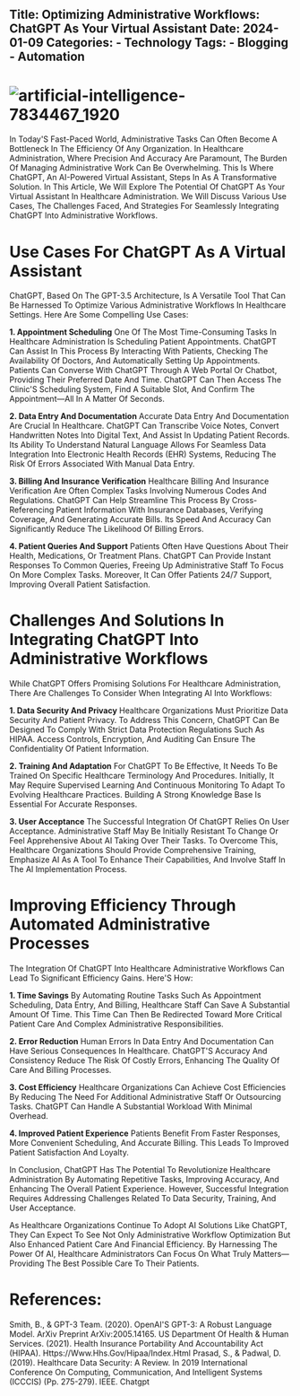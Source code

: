 **Title: Optimizing Administrative Workflows: ChatGPT As Your Virtual Assistant**
**Date: 2024-01-09**
**Categories:**
  **- Technology**
**Tags:**
  **- Blogging**
  **- Automation**
---
# ![artificial-intelligence-7834467_1920](https://github.com/23W-GBAC/enaJohn/assets/41876694/a91fe832-2bd1-40d5-8f71-85c04abe8fb0)


In Today'S Fast-Paced World, Administrative Tasks Can Often Become A Bottleneck In The Efficiency Of Any Organization. In Healthcare Administration, Where Precision And Accuracy Are Paramount, The Burden Of Managing Administrative Work Can Be Overwhelming. This Is Where ChatGPT, An AI-Powered Virtual Assistant, Steps In As A Transformative Solution. In This Article, We Will Explore The Potential Of ChatGPT As Your Virtual Assistant In Healthcare Administration. We Will Discuss Various Use Cases, The Challenges Faced, And Strategies For Seamlessly Integrating ChatGPT Into Administrative Workflows.

# Use Cases For ChatGPT As A Virtual Assistant
ChatGPT, Based On The GPT-3.5 Architecture, Is A Versatile Tool That Can Be Harnessed To Optimize Various Administrative Workflows In Healthcare Settings. Here Are Some Compelling Use Cases:

**1. Appointment Scheduling**
One Of The Most Time-Consuming Tasks In Healthcare Administration Is Scheduling Patient Appointments. ChatGPT Can Assist In This Process By Interacting With Patients, Checking The Availability Of Doctors, And Automatically Setting Up Appointments. Patients Can Converse With ChatGPT Through A Web Portal Or Chatbot, Providing Their Preferred Date And Time. ChatGPT Can Then Access The Clinic'S Scheduling System, Find A Suitable Slot, And Confirm The Appointment—All In A Matter Of Seconds.

**2. Data Entry And Documentation**
Accurate Data Entry And Documentation Are Crucial In Healthcare. ChatGPT Can Transcribe Voice Notes, Convert Handwritten Notes Into Digital Text, And Assist In Updating Patient Records. Its Ability To Understand Natural Language Allows For Seamless Data Integration Into Electronic Health Records (EHR) Systems, Reducing The Risk Of Errors Associated With Manual Data Entry.

**3. Billing And Insurance Verification**
Healthcare Billing And Insurance Verification Are Often Complex Tasks Involving Numerous Codes And Regulations. ChatGPT Can Help Streamline This Process By Cross-Referencing Patient Information With Insurance Databases, Verifying Coverage, And Generating Accurate Bills. Its Speed And Accuracy Can Significantly Reduce The Likelihood Of Billing Errors.

**4. Patient Queries And Support**
Patients Often Have Questions About Their Health, Medications, Or Treatment Plans. ChatGPT Can Provide Instant Responses To Common Queries, Freeing Up Administrative Staff To Focus On More Complex Tasks. Moreover, It Can Offer Patients 24/7 Support, Improving Overall Patient Satisfaction.

# Challenges And Solutions In Integrating ChatGPT Into Administrative Workflows

While ChatGPT Offers Promising Solutions For Healthcare Administration, There Are Challenges To Consider When Integrating AI Into Workflows:

**1. Data Security And Privacy**
Healthcare Organizations Must Prioritize Data Security And Patient Privacy. To Address This Concern, ChatGPT Can Be Designed To Comply With Strict Data Protection Regulations Such As HIPAA. Access Controls, Encryption, And Auditing Can Ensure The Confidentiality Of Patient Information.

**2. Training And Adaptation**
For ChatGPT To Be Effective, It Needs To Be Trained On Specific Healthcare Terminology And Procedures. Initially, It May Require Supervised Learning And Continuous Monitoring To Adapt To Evolving Healthcare Practices. Building A Strong Knowledge Base Is Essential For Accurate Responses.

**3. User Acceptance**
The Successful Integration Of ChatGPT Relies On User Acceptance. Administrative Staff May Be Initially Resistant To Change Or Feel Apprehensive About AI Taking Over Their Tasks. To Overcome This, Healthcare Organizations Should Provide Comprehensive Training, Emphasize AI As A Tool To Enhance Their Capabilities, And Involve Staff In The AI Implementation Process.

# Improving Efficiency Through Automated Administrative Processes
The Integration Of ChatGPT Into Healthcare Administrative Workflows Can Lead To Significant Efficiency Gains. Here'S How:

**1. Time Savings**
By Automating Routine Tasks Such As Appointment Scheduling, Data Entry, And Billing, Healthcare Staff Can Save A Substantial Amount Of Time. This Time Can Then Be Redirected Toward More Critical Patient Care And Complex Administrative Responsibilities.

**2. Error Reduction**
Human Errors In Data Entry And Documentation Can Have Serious Consequences In Healthcare. ChatGPT'S Accuracy And Consistency Reduce The Risk Of Costly Errors, Enhancing The Quality Of Care And Billing Processes.

**3. Cost Efficiency**
Healthcare Organizations Can Achieve Cost Efficiencies By Reducing The Need For Additional Administrative Staff Or Outsourcing Tasks. ChatGPT Can Handle A Substantial Workload With Minimal Overhead.

**4. Improved Patient Experience**
Patients Benefit From Faster Responses, More Convenient Scheduling, And Accurate Billing. This Leads To Improved Patient Satisfaction And Loyalty.

In Conclusion, ChatGPT Has The Potential To Revolutionize Healthcare Administration By Automating Repetitive Tasks, Improving Accuracy, And Enhancing The Overall Patient Experience. However, Successful Integration Requires Addressing Challenges Related To Data Security, Training, And User Acceptance.

As Healthcare Organizations Continue To Adopt AI Solutions Like ChatGPT, They Can Expect To See Not Only Administrative Workflow Optimization But Also Enhanced Patient Care And Financial Efficiency. By Harnessing The Power Of AI, Healthcare Administrators Can Focus On What Truly Matters—Providing The Best Possible Care To Their Patients.

# References:

Smith, B., & GPT-3 Team. (2020). OpenAI'S GPT-3: A Robust Language Model. ArXiv Preprint ArXiv:2005.14165.
US Department Of Health & Human Services. (2021). Health Insurance Portability And Accountability Act (HIPAA). Https://Www.Hhs.Gov/Hipaa/Index.Html
Prasad, S., & Padwal, D. (2019). Healthcare Data Security: A Review. In 2019 International Conference On Computing, Communication, And Intelligent Systems (ICCCIS) (Pp. 275-279). IEEE.
Chatgpt
